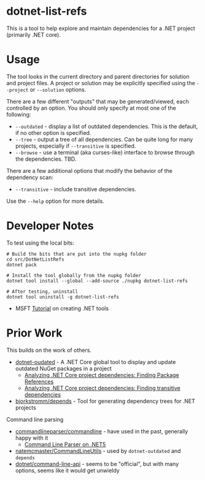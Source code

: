 # dotnet-list-refs

This is a tool to help explore and maintain dependencies for a .NET project (primarily .NET core).


# Usage

The tool looks in the current directory and parent directories for solution and project files.
A project or solution may be explicitly specified using the `--project` or `--solution` options.

There are a few different "outputs" that may be generated/viewed, each controlled by an option.
You should only specify at most one of the following:

* `--outdated` - display a list of outdated dependencies. This is the default, if no other option is specified.
* `--tree` - output a tree of all dependencies. Can be quite long for many projects, especially if `--transitive` is specified.
* `--browse` - use a terminal (aka curses-like) interface to browse through the dependencies. TBD.

There are a few additional options that modify the behavior of the dependency scan:

* `--transitive` - include transitive dependencies.

Use the `--help` option for more details.


# Developer Notes

To test using the local bits:

    # Build the bits that are put into the nupkg folder 
    cd src/DotNetListRefs
    dotnet pack

    # Install the tool globally from the nupkg folder
    dotnet tool install --global --add-source ./nupkg dotnet-list-refs

    # After testing, uninstall
    dotnet tool uninstall -g dotnet-list-refs


* MSFT [Tutorial](https://docs.microsoft.com/en-us/dotnet/core/tools/global-tools-how-to-create) on creating .NET tools


# Prior Work

This builds on the work of others.

* [dotnet-oudated](https://github.com/dotnet-outdated/dotnet-outdated) - A .NET Core global tool to display and update outdated NuGet packages in a project
    * [Analyzing .NET Core project dependencies: Finding Package References](https://www.jerriepelser.com/blog/analyze-dotnet-project-dependencies-part-1/)
    * [Analyzing .NET Core project dependencies: Finding transitive dependencies](https://www.jerriepelser.com/blog/analyze-dotnet-project-dependencies-part-2/)
* [bjorkstromm/depends](https://github.com/bjorkstromm/depends) - Tool for generating dependency trees for .NET projects

Command line parsing

* [commandlineparser/commandline](https://github.com/commandlineparser/commandline) - have used in the past, generally happy with it
    * [Command Line Parser on .NET5](https://devblogs.microsoft.com/ifdef-windows/command-line-parser-on-net5/)
* [natemcmaster/CommandLineUtils](https://github.com/natemcmaster/CommandLineUtils) - used by `dotnet-outdated` and `depends`
* [dotnet/command-line-api](https://github.com/dotnet/command-line-api) - seems to be "official", but with many options, seems like it would get unwieldy

